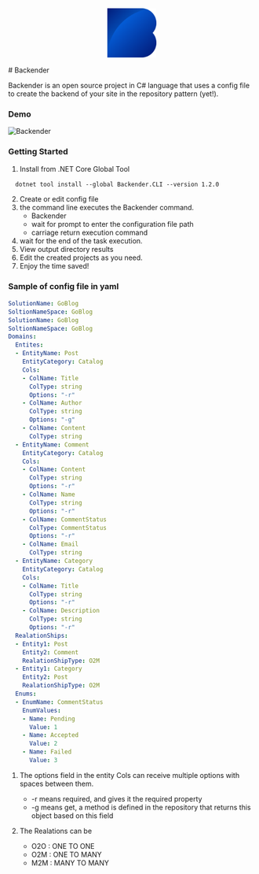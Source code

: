 
<p align="center" style="margin-top: 10px;">
  <img width="100"src="./docs/Logo.png"/>
</p>
# Backender

Backender is an open source project in C# language that uses a config file to create the backend of your site in the repository pattern (yet!).

### Demo

![Backender](./docs/Demo.gif)

### Getting Started

1. Install from .NET Core Global Tool  

  ``` shell
    dotnet tool install --global Backender.CLI --version 1.2.0
  ```

2. Create or edit config file
3. the command line executes the Backender command.
    - Backender
    - wait for prompt to enter the configuration file path
    - carriage return execution command
4. wait for the end of the task execution.
5. View output directory results
6. Edit the created projects as you need.
7. Enjoy the time saved!

### Sample of config file in yaml
``` yaml
SolutionName: GoBlog
SoltionNameSpace: GoBlog
SolutionName: GoBlog
SoltionNameSpace: GoBlog
Domains:
  Entites:
  - EntityName: Post
    EntityCategory: Catalog
    Cols:
    - ColName: Title
      ColType: string
      Options: "-r"
    - ColName: Author
      ColType: string
      Options: "-g"
    - ColName: Content
      ColType: string
  - EntityName: Comment
    EntityCategory: Catalog
    Cols:
    - ColName: Content
      ColType: string
      Options: "-r"
    - ColName: Name
      ColType: string
      Options: "-r"
    - ColName: CommentStatus
      ColType: CommentStatus
      Options: "-r"
    - ColName: Email
      ColType: string
  - EntityName: Category
    EntityCategory: Catalog
    Cols:
    - ColName: Title
      ColType: string
      Options: "-r"
    - ColName: Description
      ColType: string
      Options: "-r"
  RealationShips:
  - Entity1: Post
    Entity2: Comment
    RealationShipType: O2M
  - Entity1: Category
    Entity2: Post
    RealationShipType: O2M
  Enums:
  - EnumName: CommentStatus
    EnumValues:
    - Name: Pending
      Value: 1
    - Name: Accepted
      Value: 2
    - Name: Failed
      Value: 3
```
1. The options field in the entity Cols can receive multiple options with spaces between them.
    - -r means required, and gives it the required property
    - -g means get, a method is defined in the repository that returns this object based on this field
   
2. The Realations can be
    - O2O : ONE TO ONE
    - O2M : ONE TO MANY
    - M2M : MANY TO MANY
    
    
